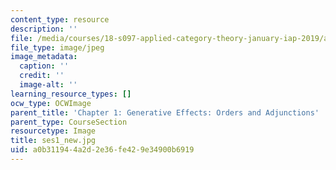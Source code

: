 ```yaml
---
content_type: resource
description: ''
file: /media/courses/18-s097-applied-category-theory-january-iap-2019/a0b311944a2d2e36fe429e34900b6919_ses1_new.jpg
file_type: image/jpeg
image_metadata:
  caption: ''
  credit: ''
  image-alt: ''
learning_resource_types: []
ocw_type: OCWImage
parent_title: 'Chapter 1: Generative Effects: Orders and Adjunctions'
parent_type: CourseSection
resourcetype: Image
title: ses1_new.jpg
uid: a0b31194-4a2d-2e36-fe42-9e34900b6919
---
```

